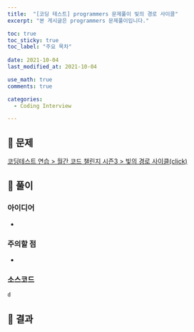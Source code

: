 ```yaml
---
title:  "[코딩 테스트] programmers 문제풀이 빛의 경로 사이클"
excerpt: "본 게시글은 programmers 문제풀이입니다."

toc: true
toc_sticky: true
toc_label: "주요 목차"
 
date: 2021-10-04
last_modified_at: 2021-10-04

use_math: true
comments: true

categories:
  - Coding Interview

---
```


## 🚀 문제

[코딩테스트 연습 > 월간 코드 챌린지 시즌3 > 빛의 경로 사이클(click)](https://programmers.co.kr/learn/courses/30/lessons/86052)



## 📌 풀이

### 아이디어

- 

### 주의할 점

- 




### 소스코드

```python
d
```



## 📌 결과